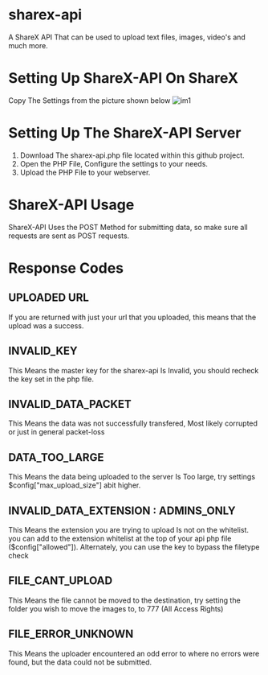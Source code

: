 # sharex-api
A ShareX API That can be used to upload text files, images, video's and much more.

# Setting Up ShareX-API On ShareX
Copy The Settings from the picture shown below
![im1](http://not-an.iplogger.cf/11445.png)

# Setting Up The ShareX-API Server
1. Download The sharex-api.php file located within this github project.
2. Open the PHP File, Configure the settings to your needs.
3. Upload the PHP File to your webserver.

# ShareX-API Usage
ShareX-API Uses the POST Method for submitting data, so make sure all requests are sent as POST requests.

# Response Codes

## UPLOADED URL
If you are returned with just your url that you uploaded, this means that the upload was a success.

## INVALID_KEY
This Means the master key for the sharex-api Is Invalid, you should recheck the key set in the php file.

## INVALID_DATA_PACKET
This Means the data was not successfully transfered, Most likely corrupted or just in general packet-loss

## DATA_TOO_LARGE
This Means the data being uploaded to the server Is Too large, try settings $config["max_upload_size"] abit higher.

## INVALID_DATA_EXTENSION : ADMINS_ONLY
This Means the extension you are trying to upload Is not on the whitelist. you can add to the extension whitelist at the top of your api php file ($config["allowed"]). Alternately, you can use the key to bypass the filetype check

## FILE_CANT_UPLOAD
This Means the file cannot be moved to the destination, try setting the folder you wish to move the images to, to 777 (All Access Rights)

## FILE_ERROR_UNKNOWN
This Means the uploader encountered an odd error to where no errors were found, but the data could not be submitted.
